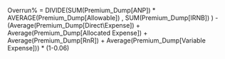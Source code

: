 Overrun% = DIVIDE(SUM(Premium_Dump[ANP]) * AVERAGE(Premium_Dump[Allowable]) , SUM(Premium_Dump[IRNB]) ) - (Average(Premium_Dump[Direct\Expense]) + Average(Premium_Dump[Allocated Expense]) + Average(Premium_Dump[RnR]) + Average(Premium_Dump[Variable Expense]))  * (1-0.06)
